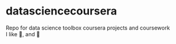 # datasciencecoursera
Repo for data science toolbox coursera projects and coursework  
I like :beer:, and :pizza:
